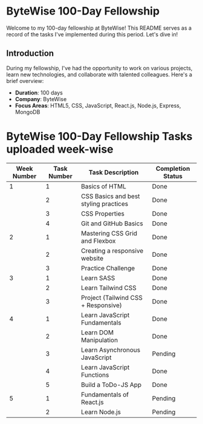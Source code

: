 # ByteWise 100-Day Fellowship

Welcome to my 100-day fellowship at ByteWise! This README serves as a record of the tasks I've implemented during this period. Let's dive in!

## Introduction

During my fellowship, I've had the opportunity to work on various projects, learn new technologies, and collaborate with talented colleagues. Here's a brief overview:

- **Duration**: 100 days
- **Company**: ByteWise
- **Focus Areas**: HTML5, CSS, JavaScript, React.js, Node.js, Express, MongoDB 

# ByteWise 100-Day Fellowship Tasks uploaded week-wise

| Week Number | Task Number | Task Description                             | Completion Status |
|-------------|-------------|----------------------------------------------|-------------------|
|1            | 1           | Basics of HTML                               | Done              |
|             | 2           | CSS Basics and best styling practices        | Done              |
|             | 3           | CSS Properties                               | Done              |
|             | 4           | Git and GitHub Basics                        | Done              |
|2            | 1           | Mastering CSS Grid and Flexbox               | Done              |
|             | 2           | Creating a responsive website                | Done              |
|             | 3           | Practice Challenge                           | Done              |
|3            | 1           | Learn SASS                                   | Done              |
|             | 2           | Learn Tailwind CSS                           | Done              |
|             | 3           | Project (Tailwind CSS + Responsive)          | Done              |
|4            | 1           | Learn JavaScript Fundamentals                | Done              |
|             | 2           | Learn DOM Manipulation                       | Done              |
|             | 3           | Learn Asynchronous JavaScript                | Pending           |
|             | 4           | Learn JavaScript Functions                   | Done              |
|             | 5           | Build a ToDo-JS App                          | Done              |
|5            | 1           | Fundamentals of React.js                     | Pending           |
|             | 2           | Learn Node.js                                | Pending           |


